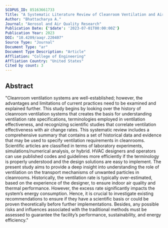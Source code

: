 ```yaml
---
SCOPUS_ID: 85163661733
Title: "A Systematic Literature Review of Cleanroom Ventilation and Air Distribution Systems"
Author: "Bhattacharya A."
Journal: "Aerosol and Air Quality Research"
Publication Date: {'$date': '2023-07-01T00:00:00Z'}
Publication Year: 2023
DOI: "10.4209/aaqr.220407"
Source Type: "Journal"
Document Type: "ar"
Document Type Description: "Article"
Affliation: "College of Engineering"
Affliation Country: "United States"
Cited by count: 3
---
```


## Abstract
"Cleanroom ventilation systems are well-established; however, the advantages and limitations of current practices need to be examined and explained further. This study begins by looking over the history of cleanroom ventilation systems that creates the basis for understanding ventilation rate specifications, terminologies employed in ventilation effectiveness, and recognizing scientific studies that correlate ventilation effectiveness with air change rates. This systematic review includes a comprehensive summary that contains a set of historical data and evidence that may be used to specify ventilation requirements in cleanrooms. Scientific articles are classified in terms of laboratory experiments, simulations/numerical analysis, or hybrid. HVAC designers and operators can use published codes and guidelines more efficiently if the terminology is properly understood and the design solutions are easy to implement. The present study aims to provide a deep insight into understanding the role of ventilation on the transport mechanisms of unwanted particles in cleanrooms. Historically, the ventilation rate is typically over-estimated, based on the experience of the designer, to ensure indoor air quality and thermal performance. However, the excess rate significantly impacts the system’s energy consumption. Hence, it is crucial to investigate existing recommendations to ensure if they have a scientific basis or could be proven theoretically before further implementations. Besides, any possible risks and influences associated with the traditional methods must be assessed to guarantee the facility’s performance, sustainability, and energy efficiency."
